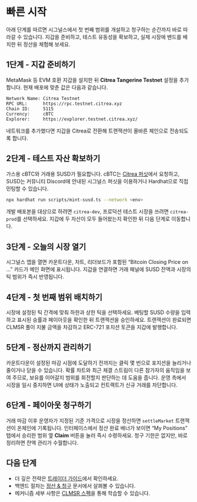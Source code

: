 # 빠른 시작

아래 단계를 따르면 시그널스에서 첫 번째 범위를 개설하고 청구하는 순간까지 바로 따라갈 수 있습니다. 지갑을 준비하고, 테스트 유동성을 확보하고, 실제 시장에 밴드를 배치한 뒤 정산을 체험해 보세요.

## 1단계 - 지갑 준비하기

MetaMask 등 EVM 호환 지갑을 설치한 뒤 **Citrea Tangerine Testnet** 설정을 추가합니다. 현재 배포에 맞춘 값은 다음과 같습니다.

```text
Network Name: Citrea Testnet
RPC URL:      https://rpc.testnet.citrea.xyz
Chain ID:     5115
Currency:     cBTC
Explorer:     https://explorer.testnet.citrea.xyz/
```

네트워크를 추가했다면 지갑을 Citrea로 전환해 트랜잭션이 올바른 체인으로 전송되도록 합니다.

## 2단계 - 테스트 자산 확보하기

가스용 cBTC와 거래용 SUSD가 필요합니다. cBTC는 [Citrea 퍼싯](https://faucet.testnet.citrea.xyz/)에서 요청하고, SUSD는 커뮤니티 Discord에 안내된 시그널스 퍼싯을 이용하거나 Hardhat으로 직접 민팅할 수 있습니다.

```bash
npx hardhat run scripts/mint-susd.ts --network <env>
```

개발 배포본을 대상으로 하려면 `citrea-dev`, 프로덕션 테스트 시장을 쓰려면 `citrea-prod`를 선택하세요. 지갑에 두 자산이 모두 들어왔는지 확인한 뒤 다음 단계로 이동합니다.

## 3단계 - 오늘의 시장 열기

시그널스 앱을 열면 카운트다운, 차트, 리더보드가 포함된 “Bitcoin Closing Price on …” 카드가 메인 화면에 표시됩니다. 지갑을 연결하면 거래 패널에 SUSD 잔액과 시장의 틱 범위가 즉시 반영됩니다.

## 4단계 - 첫 번째 범위 배치하기

시장에 설정된 틱 간격에 맞춰 하한과 상한 틱을 선택하세요. 베팅할 SUSD 수량을 입력하고 표시된 승률과 페이아웃을 확인한 뒤 트랜잭션을 승인하세요. 트랜잭션이 완료되면 CLMSR 풀이 지불 금액을 차감하고 ERC-721 포지션 토큰을 지갑에 발행합니다.

## 5단계 - 정산까지 관리하기

카운트다운이 설정된 마감 시점에 도달하기 전까지는 클릭 몇 번으로 포지션을 늘리거나 줄이거나 닫을 수 있습니다. 확률 차트와 최근 체결 스트림이 다른 참가자의 움직임을 보여 주므로, 보유를 이어갈지 범위를 회전할지 판단하는 데 도움을 줍니다. 운영 측에서 시장을 일시 중지하면 UI에 상태가 노출되고 컨트랙트가 신규 거래를 차단합니다.

## 6단계 - 페이아웃 청구하기

거래 마감 이후 운영자가 지정된 기준 가격으로 시장을 정산하면 `settleMarket` 트랜잭션이 온체인에 기록됩니다. 인터페이스에서 정산 완료 배너가 보이면 “My Positions” 탭에서 승리한 범위 옆 **Claim** 버튼을 눌러 즉시 수령하세요. 청구 기한은 없지만, 바로 정리하면 잔액 관리가 수월합니다.

## 다음 단계

- 더 깊은 전략은 [트레이더 가이드](../user/positions-lifecycle.md)에서 확인하세요.
- 백엔드 절차는 [정산 & 청구](../user/settlement.md) 문서에서 살펴볼 수 있습니다.
- 메커니즘 세부 사항은 [CLMSR 스펙](../mechanism/overview.md)을 통해 학습할 수 있습니다.
